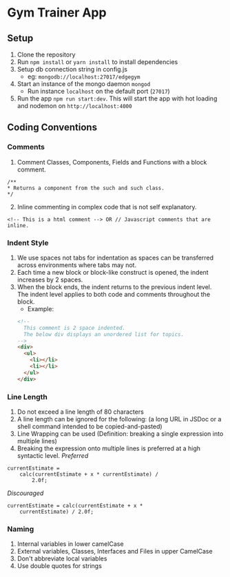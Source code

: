 # Gym Trainer App

## Setup
1. Clone the repository
2. Run `npm install` or `yarn install` to install dependencies
3. Setup db connection string in config.js
    - eg: `mongodb://localhost:27017/edgegym`
4. Start an instance of the mongo daemon `mongod`
    - Run instance `localhost` on the default port (`27017`)
6. Run the app `npm run start:dev`. This will start the app with hot loading and nodemon on `http://localhost:4000`

## Coding Conventions
### Comments
1. Comment Classes, Components, Fields and Functions with a block comment.
```
/**
* Returns a component from the such and such class.  
*/
```
2. Inline commenting in complex code that is not self explanatory.
```
<!-- This is a html comment --> OR // Javascript comments that are inline.
```

### Indent Style
1. We use spaces not tabs for indentation as spaces can be transferred across environments where tabs may not.
2. Each time a new block or block-like construct is opened, the indent increases by 2 spaces.
3. When the block ends, the indent returns to the previous indent level. The indent level applies to both code and comments throughout the block.
    - Example:
    ```html
    <!--
      This comment is 2 space indented.
      The below div displays an unordered list for topics.
    -->
    <div>
      <ul>
        <li></li>
        <li></li>
      </ul>
    </div>
    ```
### Line Length
1. Do not exceed a line length of 80 characters
2. A line length can be ignored for the following: (a long URL in JSDoc or a shell command intended to be copied-and-pasted)
3. Line Wrapping can be used (Definition: breaking a single expression into multiple lines)
4. Breaking the expression onto multiple lines is preferred at a high syntactic level.
*Preferred*
```
currentEstimate =
    calc(currentEstimate + x * currentEstimate) /
        2.0f;
```
*Discouraged*
```
currentEstimate = calc(currentEstimate + x *
    currentEstimate) / 2.0f;
```
### Naming
1. Internal variables in lower camelCase
2. External variables, Classes, Interfaces and Files in upper CamelCase
3. Don't abbreviate local variables
4. Use double quotes for strings
